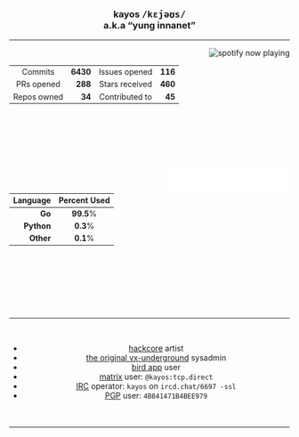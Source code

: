 <div align="center"><h3> kayos <rp>(</rp><rt><kbd>/kɛjəʊs/</kbd></rt><rp>)</rp><br /><rp>(</rp><rt>a.k.a <q>yung innanet</q></rt><rp>)</rp></h3>
<hr /><a href="https://open.spotify.com/user/t3wbn08kl3uunq96785bd2sl9"><img alt="spotify now playing" align="right" src="https://spotify-recently-played-readme.vercel.app/api?user=t3wbn08kl3uunq96785bd2sl9&unique=1&width=350&count=9"></a><div align="center"><br />
  
  |             |                         |                |                                       |
  |:-----------:|------------------------:|:--------------:|--------------------------------------:|
  |   Commits   |       **6430** | Issues opened  |                      **116** |
  | PRs opened  | **288** | Stars received |                       **460** |
  | Repos owned |  **34** | Contributed to | **45** |


<br />&nbsp;<br />&nbsp;<br />&nbsp;<br />&nbsp;<br />
<br /><a href="#"><img alt="notable contributions" align="right" width="44%" src="metrics.plugin.notable.indepth.svg"></a>

  | Language | Percent Used |
  |------------------------:|:--------------:|
  | **Go** | **99.5**% |
  | **Python** | **0.3**% |
  | **Other** | **0.1**% |
    

<br />&nbsp;<br />&nbsp;<br />&nbsp;<br />&nbsp;<br />&nbsp;<br /><hr /><br />

- [hackcore](https://soundcloud.com/queed-inc) artist <br />
- [the original vx-underground](https://vxug.fakedoma.in) sysadmin <br />
- [bird app](https://twitter.com/yunginnanet) user <br />
- [matrix](https://www.matrix.org/) user: `@kayos:tcp.direct` <br />
- [IRC](https://github.com/ergochat/ergo) operator: `kayos` on `ircd.chat/6697 -ssl` <br />
- [PGP](https://pgp.mit.edu/pks/lookup?op=get&search=0x4B841471B4BEE979) user: `4B841471B4BEE979` <br />&nbsp;<br />&nbsp;<br />

<hr /></div>
